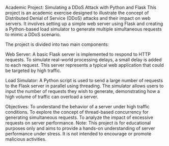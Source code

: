 Academic Project: Simulating a DDoS Attack with Python and Flask
This project is an academic exercise designed to illustrate the concept of Distributed Denial of Service (DDoS) attacks and their impact on web servers. It involves setting up a simple web server using Flask and creating a Python-based load simulator to generate multiple simultaneous requests to mimic a DDoS scenario.

The project is divided into two main components:

Web Server: A basic Flask server is implemented to respond to HTTP requests. To simulate real-world processing delays, a small delay is added to each request. This server represents a typical web application that could be targeted by high traffic.

Load Simulator: A Python script is used to send a large number of requests to the Flask server in parallel using threading. The simulator allows users to input the number of requests they wish to generate, demonstrating how a high volume of traffic can overload a server.

Objectives:
To understand the behavior of a server under high traffic conditions.
To explore the concept of thread-based concurrency for generating simultaneous requests.
To analyze the impact of excessive requests on server performance.
Note:
This project is for educational purposes only and aims to provide a hands-on understanding of server performance under stress. It is not intended to encourage or promote malicious activities.
